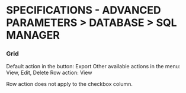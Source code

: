 # SPECIFICATIONS - ADVANCED PARAMETERS > DATABASE > SQL MANAGER

### Grid
Default action in the button: Export
Other available actions in the menu: View, Edit, Delete
Row action: View

Row action does not apply to the checkbox column.
